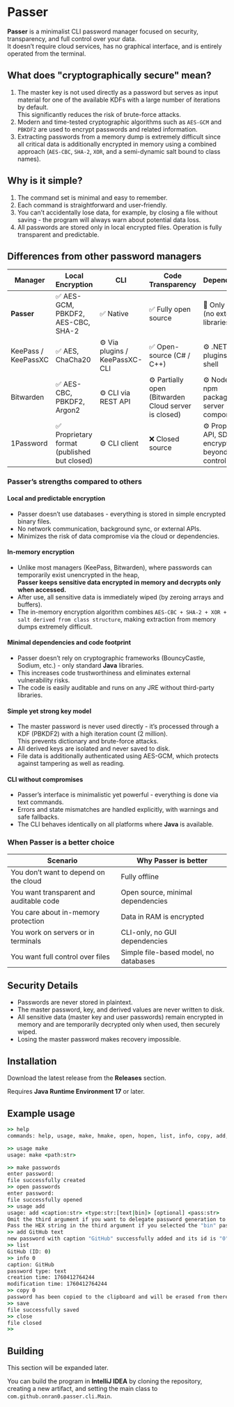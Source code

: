 # Passer

**Passer** is a minimalist CLI password manager focused on security, transparency, and full control over your data.  
It doesn’t require cloud services, has no graphical interface, and is entirely operated from the terminal.

## What does "cryptographically secure" mean?

1. The master key is not used directly as a password but serves as input material for one of the available KDFs with a large number of iterations by default.  
   This significantly reduces the risk of brute-force attacks.
2. Modern and time-tested cryptographic algorithms such as `AES-GCM` and `PBKDF2` are used to encrypt passwords and related information.
3. Extracting passwords from a memory dump is extremely difficult since all critical data is additionally encrypted in memory using a combined approach (`AES-CBC`, `SHA-2`, `XOR`, and a semi-dynamic salt bound to class names).

## Why is it simple?

1. The command set is minimal and easy to remember.  
2. Each command is straightforward and user-friendly.  
3. You can’t accidentally lose data, for example, by closing a file without saving - the program will always warn about potential data loss.  
4. All passwords are stored only in local encrypted files. Operation is fully transparent and predictable.

## Differences from other password managers

| Manager | Local Encryption | CLI | Code Transparency | Dependencies |
|----------|------------------|-----|------------------|--------------|
| **Passer** | ✅ AES-GCM, PBKDF2, AES-CBC, SHA-2 | ✅ Native | ✅ Fully open source | 🔹 Only **JRE** (no external libraries) |
| KeePass / KeePassXC | ✅ AES, ChaCha20 | ⚙️ Via plugins / KeePassXC-CLI | ✅ Open-source (C# / C++) | ⚙️ .NET / Qt, plugins, GUI shell |
| Bitwarden | ✅ AES-CBC, PBKDF2, Argon2 | ⚙️ CLI via REST API | ⚙️ Partially open (Bitwarden Cloud server is closed) | ⚙️ Node.js, npm packages, API, server component |
| 1Password | ✅ Proprietary format (published but closed) | ⚙️ CLI client | ❌ Closed source | ⚙️ Proprietary API, SDK, encryption beyond user control |

### Passer’s strengths compared to others

#### Local and predictable encryption
- Passer doesn’t use databases - everything is stored in simple encrypted binary files.  
- No network communication, background sync, or external APIs.  
- Minimizes the risk of data compromise via the cloud or dependencies.

#### In-memory encryption
- Unlike most managers (KeePass, Bitwarden), where passwords can temporarily exist unencrypted in the heap,  
  **Passer keeps sensitive data encrypted in memory and decrypts only when accessed.**
- After use, all sensitive data is immediately wiped (by zeroing arrays and buffers).  
- The in-memory encryption algorithm combines `AES-CBC + SHA-2 + XOR + salt derived from class structure`, making extraction from memory dumps extremely difficult.

#### Minimal dependencies and code footprint
- Passer doesn’t rely on cryptographic frameworks (BouncyCastle, Sodium, etc.) - only standard **Java** libraries.  
- This increases code trustworthiness and eliminates external vulnerability risks.  
- The code is easily auditable and runs on any JRE without third-party libraries.

#### Simple yet strong key model
- The master password is never used directly - it’s processed through a KDF (PBKDF2) with a high iteration count (2 million).  
  This prevents dictionary and brute-force attacks.  
- All derived keys are isolated and never saved to disk.  
- File data is additionally authenticated using AES-GCM, which protects against tampering as well as reading.

#### CLI without compromises
- Passer’s interface is minimalistic yet powerful - everything is done via text commands.  
- Errors and state mismatches are handled explicitly, with warnings and safe fallbacks.  
- The CLI behaves identically on all platforms where **Java** is available.

### When Passer is a better choice

| Scenario | Why Passer is better |
|-----------|----------------------|
| You don’t want to depend on the cloud | Fully offline |
| You want transparent and auditable code | Open source, minimal dependencies |
| You care about in-memory protection | Data in RAM is encrypted |
| You work on servers or in terminals | CLI-only, no GUI dependencies |
| You want full control over files | Simple file-based model, no databases |

## Security Details

- Passwords are never stored in plaintext.  
- The master password, key, and derived values are never written to disk.  
- All sensitive data (master key and user passwords) remain encrypted in memory and are temporarily decrypted only when used, then securely wiped.  
- Losing the master password makes recovery impossible.

## Installation

Download the latest release from the **Releases** section.

Requires **Java Runtime Environment 17** or later.

## Example usage

```cmd
>> help
commands: help, usage, make, hmake, open, hopen, list, info, copy, add, rem, mod, save, close, recent, exit

>> usage make
usage: make <path:str>

>> make passwords
enter password:
file successfully created
>> open passwords
enter password:
file successfully opened
>> usage add
usage: add <caption:str> <type:str:[text|bin]> [optional] <pass:str>
Omit the third argument if you want to delegate password generation to Passer using cryptographically strong randomness.
Pass the HEX string in the third argument if you selected the "bin" password type and passed the password manually.
>> add GitHub text
new password with caption "GitHub" successfully added and its id is "0"
>> list
GitHub (ID: 0)
>> info 0
caption: GitHub
password type: text
creation time: 1760412764244
modification time: 1760412764244
>> copy 0
password has been copied to the clipboard and will be erased from there in 1 minute
>> save
file successfully saved
>> close
file closed
>> 
```

## Building

This section will be expanded later.

You can build the program in **IntelliJ IDEA** by cloning the repository, creating a new artifact, and setting the main class to `com.github.onran0.passer.cli.Main`.
